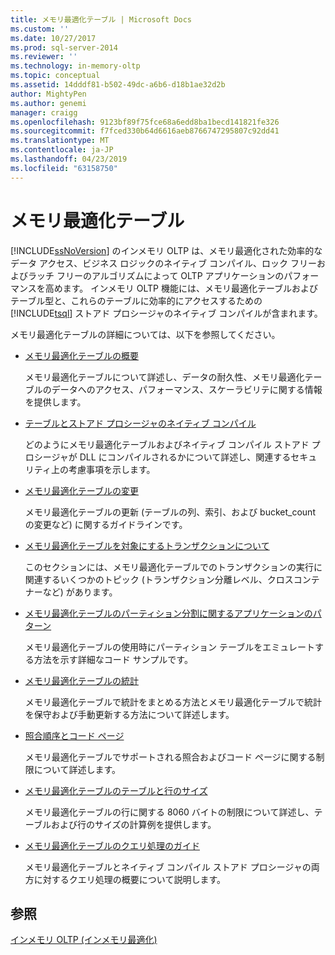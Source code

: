 ```yaml
---
title: メモリ最適化テーブル | Microsoft Docs
ms.custom: ''
ms.date: 10/27/2017
ms.prod: sql-server-2014
ms.reviewer: ''
ms.technology: in-memory-oltp
ms.topic: conceptual
ms.assetid: 14dddf81-b502-49dc-a6b6-d18b1ae32d2b
author: MightyPen
ms.author: genemi
manager: craigg
ms.openlocfilehash: 9123bf89f75fce68a6edd8ba1becd141821fe326
ms.sourcegitcommit: f7fced330b64d6616aeb8766747295807c92dd41
ms.translationtype: MT
ms.contentlocale: ja-JP
ms.lasthandoff: 04/23/2019
ms.locfileid: "63158750"
---
```

# <a name="memory-optimized-tables"></a>メモリ最適化テーブル
  [!INCLUDE[ssNoVersion](../../includes/ssnoversion-md.md)] のインメモリ OLTP は、メモリ最適化された効率的なデータ アクセス、ビジネス ロジックのネイティブ コンパイル、ロック フリーおよびラッチ フリーのアルゴリズムによって OLTP アプリケーションのパフォーマンスを高めます。 インメモリ OLTP 機能には、メモリ最適化テーブルおよびテーブル型と、これらのテーブルに効率的にアクセスするための [!INCLUDE[tsql](../../includes/tsql-md.md)] ストアド プロシージャのネイティブ コンパイルが含まれます。  
  
 メモリ最適化テーブルの詳細については、以下を参照してください。  
  
-   [メモリ最適化テーブルの概要](memory-optimized-tables.md)  
  
     メモリ最適化テーブルについて詳述し、データの耐久性、メモリ最適化テーブルのデータへのアクセス、パフォーマンス、スケーラビリテに関する情報を提供します。  
  
-   [テーブルとストアド プロシージャのネイティブ コンパイル](../in-memory-oltp/natively-compiled-stored-procedures.md)  
  
     どのようにメモリ最適化テーブルおよびネイティブ コンパイル ストアド プロシージャが DLL にコンパイルされるかについて詳述し、関連するセキュリティ上の考慮事項を示します。  
  
-   [メモリ最適化テーブルの変更](altering-memory-optimized-tables.md)  
  
     メモリ最適化テーブルの更新 (テーブルの列、索引、および bucket_count の変更など) に関するガイドラインです。  
  
-   [メモリ最適化テーブルを対象にするトランザクションについて](../../database-engine/understanding-transactions-on-memory-optimized-tables.md)  
  
     このセクションには、メモリ最適化テーブルでのトランザクションの実行に関連するいくつかのトピック (トランザクション分離レベル、クロスコンテナーなど) があります。  
  
-   [メモリ最適化テーブルのパーティション分割に関するアプリケーションのパターン](application-pattern-for-partitioning-memory-optimized-tables.md)  
  
     メモリ最適化テーブルの使用時にパーティション テーブルをエミュレートする方法を示す詳細なコード サンプルです。  
  
-   [メモリ最適化テーブルの統計](statistics-for-memory-optimized-tables.md)  
  
     メモリ最適化テーブルで統計をまとめる方法とメモリ最適化テーブルで統計を保守および手動更新する方法について詳述します。  
  
-   [照合順序とコード ページ](../../database-engine/collations-and-code-pages.md)  
  
     メモリ最適化テーブルでサポートされる照合およびコード ページに関する制限について詳述します。  
  
-   [メモリ最適化テーブルのテーブルと行のサイズ](table-and-row-size-in-memory-optimized-tables.md)  
  
     メモリ最適化テーブルの行に関する 8060 バイトの制限について詳述し、テーブルおよび行のサイズの計算例を提供します。  
  
-   [メモリ最適化テーブルのクエリ処理のガイド](a-guide-to-query-processing-for-memory-optimized-tables.md)  
  
     メモリ最適化テーブルとネイティブ コンパイル ストアド プロシージャの両方に対するクエリ処理の概要について説明します。  
  
## <a name="see-also"></a>参照  
 [インメモリ OLTP &#40;インメモリ最適化&#41;](in-memory-oltp-in-memory-optimization.md)  
  
  
